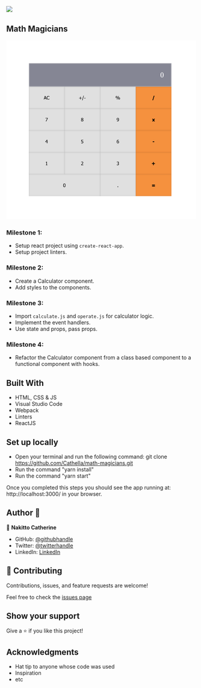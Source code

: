 ![](https://img.shields.io/badge/Microverse-blueviolet)

## Math Magicians
![screenshot](./Screenshot.png)

### Milestone 1:
- Setup react project using `create-react-app`.
- Setup project linters.

### Milestone 2:
- Create a Calculator component.
- Add styles to the components.

### Milestone 3:
- Import `calculate.js` and `operate.js` for calculator logic.
- Implement the event handlers.
- Use state and props, pass props.

### Milestone 4:
- Refactor the Calculator component from a class based component to a functional component with hooks.

## Built With

- HTML, CSS & JS
- Visual Studio Code
- Webpack
- Linters
- ReactJS

## Set up locally

- Open your terminal and run the following command: git clone https://github.com/Cathella/math-magicians.git
- Run the command "yarn install"
- Run the command "yarn start"

Once you completed this steps you should see the app running at: http://localhost:3000/ in your browser.

## Author 👤

👤 **Nakitto Catherine**

- GitHub: [@githubhandle](https://github.com/Cathella)
- Twitter: [@twitterhandle](https://twitter.com/cathella9)
- LinkedIn: [LinkedIn](https://www.linkedin.com/in/nakitto-catherine-2020/)

## 🤝 Contributing

Contributions, issues, and feature requests are welcome!

Feel free to check the [issues page](https://github.com/Cathella/math-magicians/issues)

## Show your support

Give a ⭐️ if you like this project!

## Acknowledgments

- Hat tip to anyone whose code was used
- Inspiration
- etc